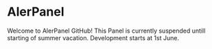 # AlerPanel

Welcome to AlerPanel GitHub! This Panel is currently suspended untill starting of summer vacation. Development starts at 1st June.
